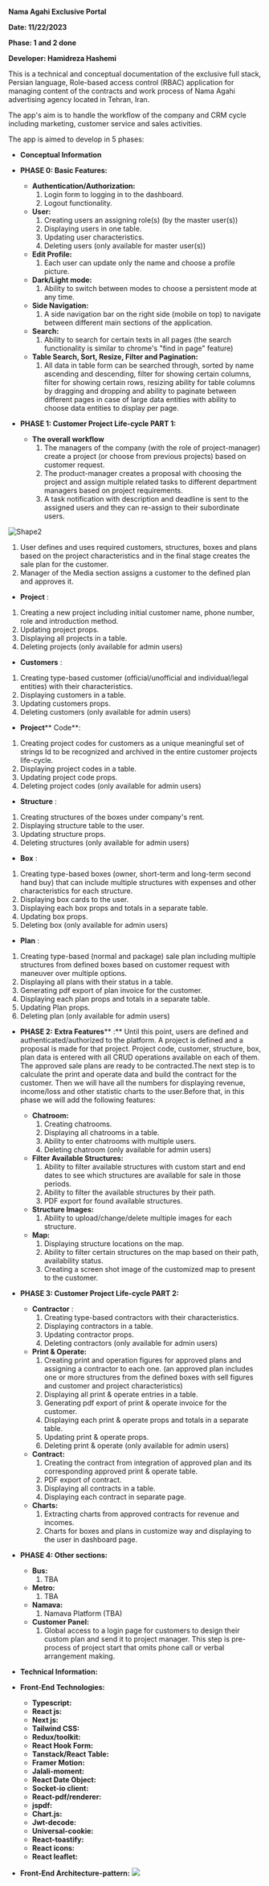 **Nama Agahi Exclusive Portal**

**Date: 11/22/2023**

**Phase: 1 and 2 done**

**Developer: Hamidreza Hashemi**

This is a technical and conceptual documentation of the exclusive full stack, Persian language, Role-based access control (RBAC) application for managing content of the contracts and work process of Nama Agahi advertising agency located in Tehran, Iran.

The app's aim is to handle the workflow of the company and CRM cycle including marketing, customer service and sales activities.

The app is aimed to develop in 5 phases:

- **Conceptual Information**

- **PHASE 0: Basic Features:**
  - **Authentication/Authorization:**
    1. Login form to logging in to the dashboard.
    2. Logout functionality.
  - **User:**
    1. Creating users an assigning role(s) (by the master user(s))
    2. Displaying users in one table.
    3. Updating user characteristics.
    4. Deleting users (only available for master user(s))
  - **Edit Profile:**
    1. Each user can update only the name and choose a profile picture.
  - **Dark/Light mode:**
    1. Ability to switch between modes to choose a persistent mode at any time.
  - **Side Navigation:**
    1. A side navigation bar on the right side (mobile on top) to navigate between different main sections of the application.
  - **Search:**
    1. Ability to search for certain texts in all pages (the search functionality is similar to chrome's "find in page" feature)
  - **Table Search, Sort, Resize, Filter and Pagination:**
    1. All data in table form can be searched through, sorted by name ascending and descending, filter for showing certain columns, filter for showing certain rows, resizing ability for table columns by dragging and dropping and ability to paginate between different pages in case of large data entities with ability to choose data entities to display per page.

- **PHASE 1: Customer Project Life-cycle PART 1:**
  - **The overall workflow**
    1. The managers of the company (with the role of project-manager) create a project (or choose from previous projects) based on customer request.
    2. The product-manager creates a proposal with choosing the project and assign multiple related tasks to different department managers based on project requirements.
    3. A task notification with description and deadline is sent to the assigned users and they can re-assign to their subordinate users.

![Shape2](RackMultipart20231122-1-u9le7q_html_712f7a8d3b616736.gif)

1. User defines and uses required customers, structures, boxes and plans based on the project characteristics and in the final stage creates the sale plan for the customer.
2. Manager of the Media section assigns a customer to the defined plan and approves it.
- **Project** :
1. Creating a new project including initial customer name, phone number, role and introduction method.
2. Updating project props.
3. Displaying all projects in a table.
4. Deleting projects (only available for admin users)
- **Customers** :
1. Creating type-based customer (official/unofficial and individual/legal entities) with their characteristics.
2. Displaying customers in a table.
3. Updating customers props.
4. Deleting customers (only available for admin users)
- **Project**** Code**:
1. Creating project codes for customers as a unique meaningful set of strings Id to be recognized and archived in the entire customer projects life-cycle.
2. Displaying project codes in a table.
3. Updating project code props.
4. Deleting project codes (only available for admin users)
- **Structure** :
1. Creating structures of the boxes under company's rent.
2. Displaying structure table to the user.
3. Updating structure props.
4. Deleting structures (only available for admin users)
- **Box** :
1. Creating type-based boxes (owner, short-term and long-term second hand buy) that can include multiple structures with expenses and other characteristics for each structure.
2. Displaying box cards to the user.
3. Displaying each box props and totals in a separate table.
4. Updating box props.
5. Deleting box (only available for admin users)
- **Plan** :
1. Creating type-based (normal and package) sale plan including multiple structures from defined boxes based on customer request with maneuver over multiple options.
2. Displaying all plans with their status in a table.
3. Generating pdf export of plan invoice for the customer.
4. Displaying each plan props and totals in a separate table.
5. Updating Plan props.
6. Deleting plan (only available for admin users)



- **PHASE 2:**  **Extra Features**** :**
Until this point, users are defined and authenticated/authorized to the platform. A project is defined and a proposal is made for that project. Project code, customer, structure, box, plan data is entered with all CRUD operations available on each of them. The approved sale plans are ready to be contracted.The next step is to calculate the print and operate data and build the contract for the customer. Then we will have all the numbers for displaying revenue, income/loss and other statistic charts to the user.Before that, in this phase we will add the following features:


  - **Chatroom:**
    1. Creating chatrooms.
    2. Displaying all chatrooms in a table.
    3. Ability to enter chatrooms with multiple users.
    4. Deleting chatroom (only available for admin users)
  - **Filter Available Structures:**
    1. Ability to filter available structures with custom start and end dates to see which structures are available for sale in those periods.
    2. Ability to filter the available structures by their path.
    3. PDF export for found available structures.
  - **Structure Images:**
    1. Ability to upload/change/delete multiple images for each structure.
  - **Map:**
    1. Displaying structure locations on the map.
    2. Ability to filter certain structures on the map based on their path, availability status.
    3. Creating a screen shot image of the customized map to present to the customer.

- **PHASE 3: Customer Project Life-cycle PART 2:**
  - **Contractor** :
    1. Creating type-based contractors with their characteristics.
    2. Displaying contractors in a table.
    3. Updating contractor props.
    4. Deleting contractors (only available for admin users)
  - **Print & Operate:**
    1. Creating print and operation figures for approved plans and assigning a contractor to each one. (an approved plan includes one or more structures from the defined boxes with sell figures and customer and project characteristics)
    2. Displaying all print & operate entries in a table.
    3. Generating pdf export of print & operate invoice for the customer.
    4. Displaying each print & operate props and totals in a separate table.
    5. Updating print & operate props.
    6. Deleting print & operate (only available for admin users)
  - **Contract:**
    1. Creating the contract from integration of approved plan and its corresponding approved print & operate table.
    2. PDF export of contract.
    3. Displaying all contracts in a table.
    4. Displaying each contract in separate page.
  - **Charts:**
    1. Extracting charts from approved contracts for revenue and incomes.
    2. Charts for boxes and plans in customize way and displaying to the user in dashboard page.



- **PHASE 4: Other sections:**
  - **Bus:**
    1. TBA
  - **Metro:**
    1. TBA
  - **Namava:**
    1. Namava Platform (TBA)
  - **Customer Panel:**
    1. Global access to a login page for customers to design their custom plan and send it to project manager.
 This step is pre-process of project start that omits phone call or verbal arrangement making.


- **Technical Information:**

- **Front-End Technologies:**
  - **Typescript:**
  - **React js:**
  - **Next js:**
  - **Tailwind CSS:**
  - **Redux/toolkit:**
  - **React Hook Form:**
  - **Tanstack/React Table:**
  - **Framer Motion:**
  - **Jalali-moment:**
  - **React Date Object:**
  - **Socket-io client:**
  - **React-pdf/renderer:**
  - **jspdf:**
  - **Chart.js:**
  - **Jwt-decode:**
  - **Universal-cookie:**
  - **React-toastify:**
  - **React icons:**
  - **React leaflet:**



- **Front-End Architecture-pattern:**
 ![](https://s30.picofile.com/file/8469795650/Untitled_Diagram_drawio.png)
